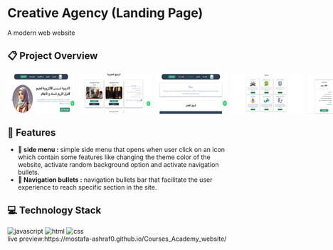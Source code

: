 # Creative Agency (Landing Page)
A modern web website
## :clipboard: Project Overview
<div style = "display:flex; gap:10px;">
  <img src="images/home.PNG" alt="home" width="30%" height = "auto">
  <img src="images/programs.PNG" alt="test Screenshot" width="32%" height = "auto">
  <img src="images/about.PNG" alt="time Screenshot" width="32%" height = "auto">
  <img src="images/service.PNG" alt="form Screenshot" width="32%" height = "auto">
  <img src="images/subscribe.PNG" alt="features Screenshot" width="32%" height = "auto">
  <img src="images/system.PNG" alt="about Screenshot" width="32%" height = "auto">
</div>

## :sparkler: Features

  - **:iphone: side menu :** simple side menu that opens when user click on an icon which contain some features like changing the theme color of the website, activate random background option and activate navigation bullets.
  - **:iphone: Navigation bullets :** navigation bullets bar that facilitate the user experience to reach specific section in the site.


## :computer: Technology Stack
<div>
  <img src="https://raw.githubusercontent.com/marwin1991/profile-technology-icons/refs/heads/main/icons/javascript.png" alt="javascript" width="100px" height = "auto">
  <img src="https://raw.githubusercontent.com/marwin1991/profile-technology-icons/refs/heads/main/icons/html.png" alt="html" width="100px" height = "auto">
  <img src="https://raw.githubusercontent.com/marwin1991/profile-technology-icons/refs/heads/main/icons/css.png" alt="css" width="100px" height = "auto">
</div>
live preview:https://mostafa-ashraf0.github.io/Courses_Academy_website/
